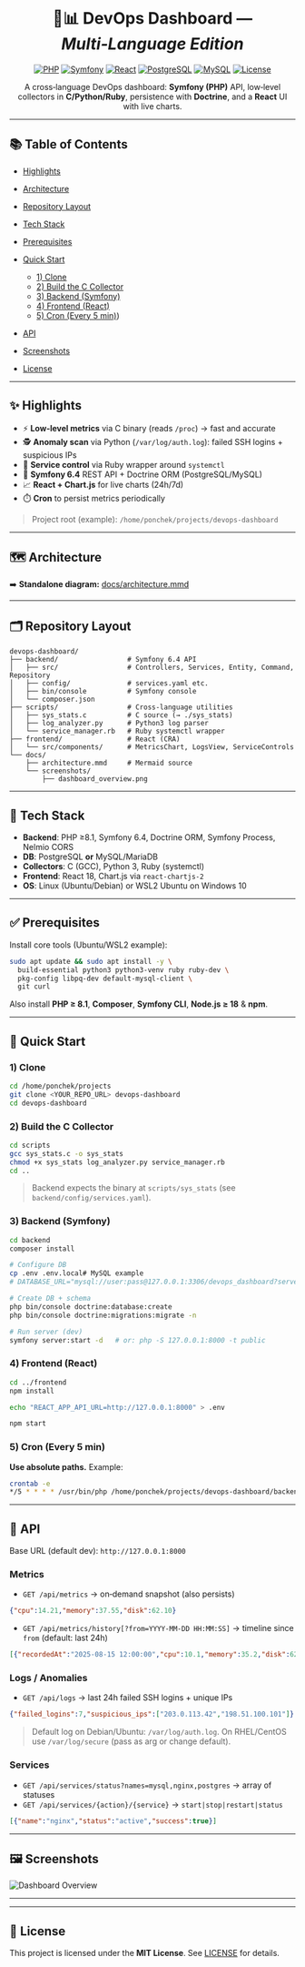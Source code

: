 <h1 align="center">🔧📊 DevOps Dashboard — <em>Multi‑Language Edition</em></h1>

<p align="center">
  <a href="#"><img alt="PHP" src="https://img.shields.io/badge/PHP-8.1+-777bb4?logo=php&logoColor=white"></a>
  <a href="#"><img alt="Symfony" src="https://img.shields.io/badge/Symfony-6.4-black?logo=symfony"></a>
  <a href="#"><img alt="React" src="https://img.shields.io/badge/React-18-61dafb?logo=react&logoColor=222"></a>
  <a href="#"><img alt="PostgreSQL" src="https://img.shields.io/badge/PostgreSQL-15-336791?logo=postgresql&logoColor=white"></a>
  <a href="#"><img alt="MySQL" src="https://img.shields.io/badge/MySQL-8.0-00758f?logo=mysql&logoColor=white"></a>
  <a href="#"><img alt="License" src="https://img.shields.io/badge/License-MIT-9cf"></a>
</p>

<p align="center">A cross‑language DevOps dashboard: <strong>Symfony (PHP)</strong> API, low‑level collectors in <strong>C/Python/Ruby</strong>, persistence with <strong>Doctrine</strong>, and a <strong>React</strong> UI with live charts.</p>

---

## 📚 Table of Contents

* [Highlights](#-highlights)
* [Architecture](#-architecture)
* [Repository Layout](#-repository-layout)
* [Tech Stack](#-tech-stack)
* [Prerequisites](#-prerequisites)
* [Quick Start](#-quick-start)

    * [1) Clone](#1-clone)
    * [2) Build the C Collector](#2-build-the-c-collector)
    * [3) Backend (Symfony)](#3-backend-symfony)
    * [4) Frontend (React)](#4-frontend-react)
    * [5) Cron (Every 5 min)](#5-cron-every-5-min))
* [API](#-api)
* [Screenshots](#-screenshots)
* [License](#-license)

---

## ✨ Highlights

* ⚡️ **Low‑level metrics** via C binary (reads `/proc`) → fast and accurate
* 🕵️ **Anomaly scan** via Python (`/var/log/auth.log`): failed SSH logins + suspicious IPs
* 🧰 **Service control** via Ruby wrapper around `systemctl`
* 🧱 **Symfony 6.4** REST API + Doctrine ORM (PostgreSQL/MySQL)
* 📈 **React + Chart.js** for live charts (24h/7d)
* ⏱️ **Cron** to persist metrics periodically

> Project root (example): `/home/ponchek/projects/devops-dashboard`

---

## 🗺️ Architecture
➡️ **Standalone diagram:** [docs/architecture.mmd](docs/architecture.mmd)

---

## 🗂️ Repository Layout

```
devops-dashboard/
├── backend/                 # Symfony 6.4 API
│   ├── src/                 # Controllers, Services, Entity, Command, Repository
│   ├── config/              # services.yaml etc.
│   ├── bin/console          # Symfony console
│   └── composer.json
├── scripts/                 # Cross‑language utilities
│   ├── sys_stats.c          # C source (→ ./sys_stats)
│   ├── log_analyzer.py      # Python3 log parser
│   └── service_manager.rb   # Ruby systemctl wrapper
├── frontend/                # React (CRA)
│   └── src/components/      # MetricsChart, LogsView, ServiceControls
└── docs/
    ├── architecture.mmd     # Mermaid source
    └── screenshots/
        ├── dashboard_overview.png
```

---

## 🧰 Tech Stack

* **Backend**: PHP ≥8.1, Symfony 6.4, Doctrine ORM, Symfony Process, Nelmio CORS
* **DB**: PostgreSQL **or** MySQL/MariaDB
* **Collectors**: C (GCC), Python 3, Ruby (systemctl)
* **Frontend**: React 18, Chart.js via `react-chartjs-2`
* **OS**: Linux (Ubuntu/Debian) or WSL2 Ubuntu on Windows 10

---

## ✅ Prerequisites

Install core tools (Ubuntu/WSL2 example):

```bash
sudo apt update && sudo apt install -y \
  build-essential python3 python3-venv ruby ruby-dev \
  pkg-config libpq-dev default-mysql-client \
  git curl
```

Also install **PHP ≥ 8.1**, **Composer**, **Symfony CLI**, **Node.js ≥ 18** & **npm**.

---

## 🚀 Quick Start

### 1) Clone

```bash
cd /home/ponchek/projects
git clone <YOUR_REPO_URL> devops-dashboard
cd devops-dashboard
```

### 2) Build the C Collector

```bash
cd scripts
gcc sys_stats.c -o sys_stats
chmod +x sys_stats log_analyzer.py service_manager.rb
cd ..
```

> Backend expects the binary at `scripts/sys_stats` (see `backend/config/services.yaml`).

### 3) Backend (Symfony)

```bash
cd backend
composer install

# Configure DB
cp .env .env.local# MySQL example
# DATABASE_URL="mysql://user:pass@127.0.0.1:3306/devops_dashboard?serverVersion=8.0&charset=utf8mb4"

# Create DB + schema
php bin/console doctrine:database:create
php bin/console doctrine:migrations:migrate -n

# Run server (dev)
symfony server:start -d   # or: php -S 127.0.0.1:8000 -t public
```

### 4) Frontend (React)

```bash
cd ../frontend
npm install

echo "REACT_APP_API_URL=http://127.0.0.1:8000" > .env

npm start            
```

### 5) Cron (Every 5 min)

**Use absolute paths.** Example:

```bash
crontab -e
*/5 * * * * /usr/bin/php /home/ponchek/projects/devops-dashboard/backend/bin/console app:store-metrics --env=prod >> /var/log/devops-dashboard-cron.log 2>&1
```


---

## 🔌 API

Base URL (default dev): `http://127.0.0.1:8000`

### Metrics

* `GET /api/metrics` → on‑demand snapshot (also persists)

```json
{"cpu":14.21,"memory":37.55,"disk":62.10}
```

* `GET /api/metrics/history[?from=YYYY-MM-DD HH:MM:SS]` → timeline since `from` (default: last 24h)

```json
[{"recordedAt":"2025-08-15 12:00:00","cpu":10.1,"memory":35.2,"disk":62.1}]
```

### Logs / Anomalies

* `GET /api/logs` → last 24h failed SSH logins + unique IPs

```json
{"failed_logins":7,"suspicious_ips":["203.0.113.42","198.51.100.101"]}
```

> Default log on Debian/Ubuntu: `/var/log/auth.log`. On RHEL/CentOS use `/var/log/secure` (pass as arg or change default).

### Services

* `GET /api/services/status?names=mysql,nginx,postgres` → array of statuses
* `GET /api/services/{action}/{service}` → `start|stop|restart|status`

```json
[{"name":"nginx","status":"active","success":true}]
```



---

## 🖼️ Screenshots

![Dashboard Overview](docs/screenshots/dashboard_overview.png)

---

---

## 📄 License

This project is licensed under the **MIT License**. See [LICENSE](LICENSE) for details.

